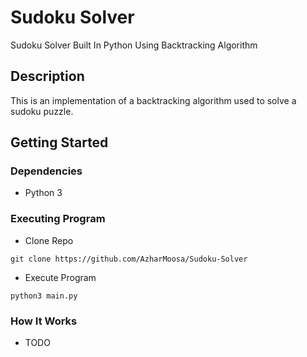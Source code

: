 # Sudoku Solver

Sudoku Solver Built In Python Using Backtracking Algorithm

## Description

This is an implementation of a backtracking algorithm used to solve a sudoku puzzle.

## Getting Started

### Dependencies

- Python 3

### Executing Program

- Clone Repo

```
git clone https://github.com/AzharMoosa/Sudoku-Solver
```

- Execute Program

```
python3 main.py
```

### How It Works

- TODO
